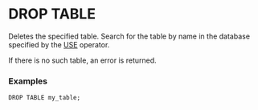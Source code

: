 # DROP TABLE

Deletes the specified table.  Search for the table by name in the database specified by the [USE](use.md) operator.

If there is no such table, an error is returned.

### Examples

```yql
DROP TABLE my_table;
```


